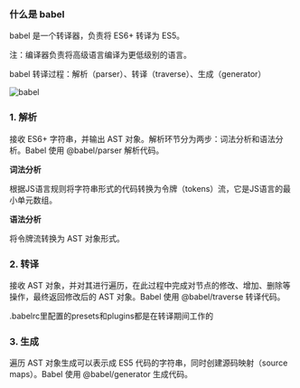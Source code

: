 ### 什么是 babel

babel 是一个转译器，负责将 ES6+ 转译为 ES5。

注：编译器负责将高级语言编译为更低级别的语言。

babel 转译过程：解析（parser）、转译（traverse）、生成（generator）        

![babel](https://gitee.com/jerry-zhang/image-database/raw/master/picgo/babel.jpg)

### 1. 解析

接收 ES6+ 字符串，并输出 AST 对象。解析环节分为两步：词法分析和语法分析。Babel 使用 @babel/parser 解析代码。

**词法分析**

根据JS语言规则将字符串形式的代码转换为令牌（tokens）流，它是JS语言的最小单元数组。

**语法分析**

将令牌流转换为 AST 对象形式。

### 2. 转译

接收 AST 对象，并对其进行遍历，在此过程中完成对节点的修改、增加、删除等操作，最终返回修改后的 AST 对象。Babel 使用 @babel/traverse 转译代码。

.babelrc里配置的presets和plugins都是在转译期间工作的

### 3. 生成

遍历 AST 对象生成可以表示成 ES5 代码的字符串，同时创建源码映射（source maps）。Babel 使用 @babel/generator 生成代码。


